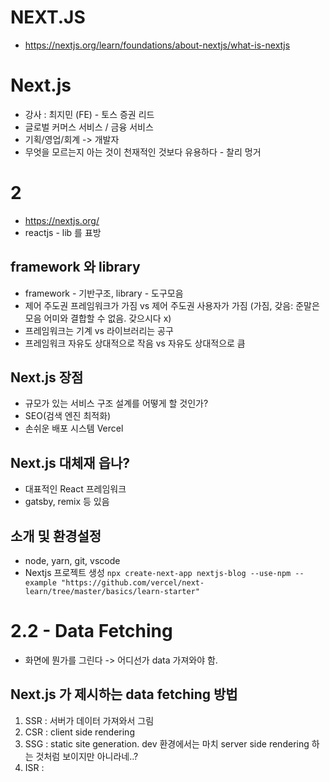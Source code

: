 # NEXT.JS

- https://nextjs.org/learn/foundations/about-nextjs/what-is-nextjs

# Next.js

- 강사 : 최지민 (FE) - 토스 증권 리드
- 글로벌 커머스 서비스 / 금융 서비스
- 기획/영업/회계 -> 개발자
- 무엇을 모르는지 아는 것이 천재적인 것보다 유용하다 - 찰리 멍거

# 2

- https://nextjs.org/
- reactjs - lib 를 표방

## framework 와 library

- framework - 기반구조, library - 도구모음
- 제어 주도권 프레임워크가 가짐 vs 제어 주도권 사용자가 가짐 (가짐, 갖음: 준말은 모음 어미와 결합할 수 없음. 갖으시다 x)
- 프레임워크는 기계 vs 라이브러리는 공구
- 프레임워크 자유도 상대적으로 작음 vs 자유도 상대적으로 큼

## Next.js 장점

- 규모가 있는 서비스 구조 설계를 어떻게 할 것인가?
- SEO(검색 엔진 최적화)
- 손쉬운 배포 시스템 Vercel

## Next.js 대체재 읍나?

- 대표적인 React 프레임워크
- gatsby, remix 등 있음

## 소개 및 환경설정

- node, yarn, git, vscode
- Nextjs 프로젝트 생성
  `npx create-next-app nextjs-blog --use-npm --example "https://github.com/vercel/next-learn/tree/master/basics/learn-starter"`

# 2.2 - Data **Fetching**

- 화면에 뭔가를 그린다 -> 어디선가 data 가져와야 함.

## Next.js 가 제시하는 data fetching 방법

1. SSR : 서버가 데이터 가져와서 그림
2. CSR : client side rendering
3. SSG : static site generation. dev 환경에서는 마치 server side rendering 하는 것처럼 보이지만 아니라네..?
4. ISR :
